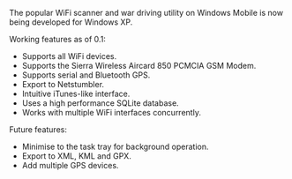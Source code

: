 The popular WiFi scanner and war driving utility on Windows Mobile is now being developed for Windows XP.

Working features as of 0.1:
  * Supports all WiFi devices.
  * Supports the Sierra Wireless Aircard 850 PCMCIA GSM Modem.
  * Supports serial and Bluetooth GPS.
  * Export to Netstumbler.
  * Intuitive iTunes-like interface.
  * Uses a high performance SQLite database.
  * Works with multiple WiFi interfaces concurrently.

Future features:
  * Minimise to the task tray for background operation.
  * Export to XML, KML and GPX.
  * Add multiple GPS devices.